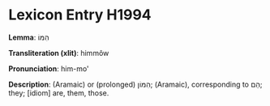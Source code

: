 # Lexicon Entry H1994

**Lemma**: הִמּוֹ

**Transliteration (xlit)**: himmôw

**Pronunciation**: him-mo'

**Description**:
(Aramaic) or (prolonged) הִמּוֹן; (Aramaic), corresponding to הֵם; they; [idiom] are, them, those.
